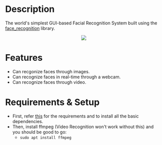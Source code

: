 # Description
The world's simplest GUI-based Facial Recognition System built using the <a href="https://github.com/ageitgey/face_recognition">face_recognition</a> library.
<p align="center"> <img src="https://github.com/dhairyapatel1506/facial-recognition/assets/101339040/df7a5291-20ab-4004-a3cb-ee252bb38186"> </p>

# Features
- Can recgonize faces through images.
- Can recognize faces in real-time through a webcam.
- Can recognize faces through video.

# Requirements & Setup
- First, refer <a href="https://github.com/ageitgey/face_recognition/#installation">this</a> for the requirements and to install all the basic dependencies.
- Then, install ffmpeg (Video Recognition won't work without this) and you should be good to go:
   - ```sudo apt install ffmpeg```
